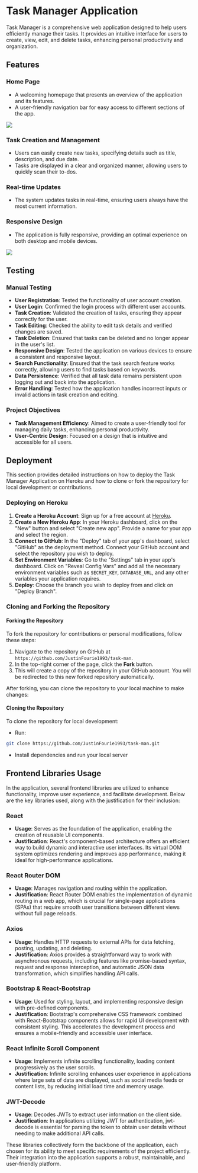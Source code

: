 # Task Manager Application

Task Manager is a comprehensive web application designed to help users efficiently manage their tasks. It provides an intuitive interface for users to create, view, edit, and delete tasks, enhancing personal productivity and organization.

## Features

### Home Page

- A welcoming homepage that presents an overview of the application and its features.
- A user-friendly navigation bar for easy access to different sections of the app.

![](media/readme_images/home-page.png)

### Task Creation and Management

- Users can easily create new tasks, specifying details such as title, description, and due date.
- Tasks are displayed in a clear and organized manner, allowing users to quickly scan their to-dos.

### Real-time Updates

- The system updates tasks in real-time, ensuring users always have the most current information.


### Responsive Design

- The application is fully responsive, providing an optimal experience on both desktop and mobile devices.

![](media/readme_images/responsive.png)

## Testing

### Manual Testing

- **User Registration**: Tested the functionality of user account creation.
- **User Login**: Confirmed the login process with different user accounts.
- **Task Creation**: Validated the creation of tasks, ensuring they appear correctly for the user.
- **Task Editing**: Checked the ability to edit task details and verified changes are saved.
- **Task Deletion**: Ensured that tasks can be deleted and no longer appear in the user's list.
- **Responsive Design**: Tested the application on various devices to ensure a consistent and responsive layout.
- **Search Functionality**: Ensured that the task search feature works correctly, allowing users to find tasks based on keywords.
- **Data Persistence**: Verified that all task data remains persistent upon logging out and back into the application.
- **Error Handling**: Tested how the application handles incorrect inputs or invalid actions in task creation and editing.


### Project Objectives

- **Task Management Efficiency**: Aimed to create a user-friendly tool for managing daily tasks, enhancing personal productivity.
- **User-Centric Design**: Focused on a design that is intuitive and accessible for all users.


## Deployment

This section provides detailed instructions on how to deploy the Task Manager Application on Heroku and how to clone or fork the repository for local development or contributions.

### Deploying on Heroku

1. **Create a Heroku Account**: Sign up for a free account at [Heroku](https://signup.heroku.com/).
2. **Create a New Heroku App**: In your Heroku dashboard, click on the "New" button and select "Create new app". Provide a name for your app and select the region.
3. **Connect to GitHub**: In the "Deploy" tab of your app's dashboard, select "GitHub" as the deployment method. Connect your GitHub account and select the repository you wish to deploy.
4. **Set Environment Variables**: Go to the "Settings" tab in your app's dashboard. Click on "Reveal Config Vars" and add all the necessary environment variables such as `SECRET_KEY`, `DATABASE_URL`, and any other variables your application requires.
5. **Deploy**: Choose the branch you wish to deploy from and click on "Deploy Branch".

### Cloning and Forking the Repository

#### Forking the Repository

To fork the repository for contributions or personal modifications, follow these steps:

1. Navigate to the repository on GitHub at `https://github.com/JustinFourie1993/task-man`.
2. In the top-right corner of the page, click the **Fork** button.
3. This will create a copy of the repository in your GitHub account. You will be redirected to this new forked repository automatically.

After forking, you can clone the repository to your local machine to make changes:

#### Cloning the Repository

To clone the repository for local development:

* Run:
```bash
git clone https://github.com/JustinFourie1993/task-man.git
```
* Install dependencies and run your local server

## Frontend Libraries Usage

In the application, several frontend libraries are utilized to enhance functionality, improve user experience, and facilitate development. Below are the key libraries used, along with the justification for their inclusion:

### React

- **Usage**: Serves as the foundation of the application, enabling the creation of reusable UI components.
- **Justification**: React's component-based architecture offers an efficient way to build dynamic and interactive user interfaces. Its virtual DOM system optimizes rendering and improves app performance, making it ideal for high-performance applications.

### React Router DOM

- **Usage**: Manages navigation and routing within the application.
- **Justification**: React Router DOM enables the implementation of dynamic routing in a web app, which is crucial for single-page applications (SPAs) that require smooth user transitions between different views without full page reloads.

### Axios

- **Usage**: Handles HTTP requests to external APIs for data fetching, posting, updating, and deleting.
- **Justification**: Axios provides a straightforward way to work with asynchronous requests, including features like promise-based syntax, request and response interception, and automatic JSON data transformation, which simplifies handling API calls.

### Bootstrap & React-Bootstrap

- **Usage**: Used for styling, layout, and implementing responsive design with pre-defined components.
- **Justification**: Bootstrap's comprehensive CSS framework combined with React-Bootstrap components allows for rapid UI development with consistent styling. This accelerates the development process and ensures a mobile-friendly and accessible user interface.

### React Infinite Scroll Component

- **Usage**: Implements infinite scrolling functionality, loading content progressively as the user scrolls.
- **Justification**: Infinite scrolling enhances user experience in applications where large sets of data are displayed, such as social media feeds or content lists, by reducing initial load time and memory usage.

### JWT-Decode

- **Usage**: Decodes JWTs to extract user information on the client side.
- **Justification**: In applications utilizing JWT for authentication, jwt-decode is essential for parsing the token to obtain user details without needing to make additional API calls.

These libraries collectively form the backbone of the application, each chosen for its ability to meet specific requirements of the project efficiently. Their integration into the application supports a robust, maintainable, and user-friendly platform.
